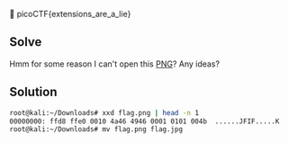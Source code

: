 :checkered_flag: picoCTF{extensions_are_a_lie}

## Solve
Hmm for some reason I can't open this [PNG](https://2018shell.picoctf.com/static/0fde1a3e09824365348827194db9cdde/flag.png)? Any ideas?

## Solution
```bash
root@kali:~/Downloads# xxd flag.png | head -n 1
00000000: ffd8 ffe0 0010 4a46 4946 0001 0101 004b  ......JFIF.....K
root@kali:~/Downloads# mv flag.png flag.jpg
```

